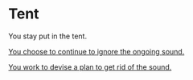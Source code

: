 # Tent

You stay put in the tent.

[You choose to continue to ignore the ongoing sound.](shadow.md)

[You work to devise a plan to get rid of the sound.](plan.md)


